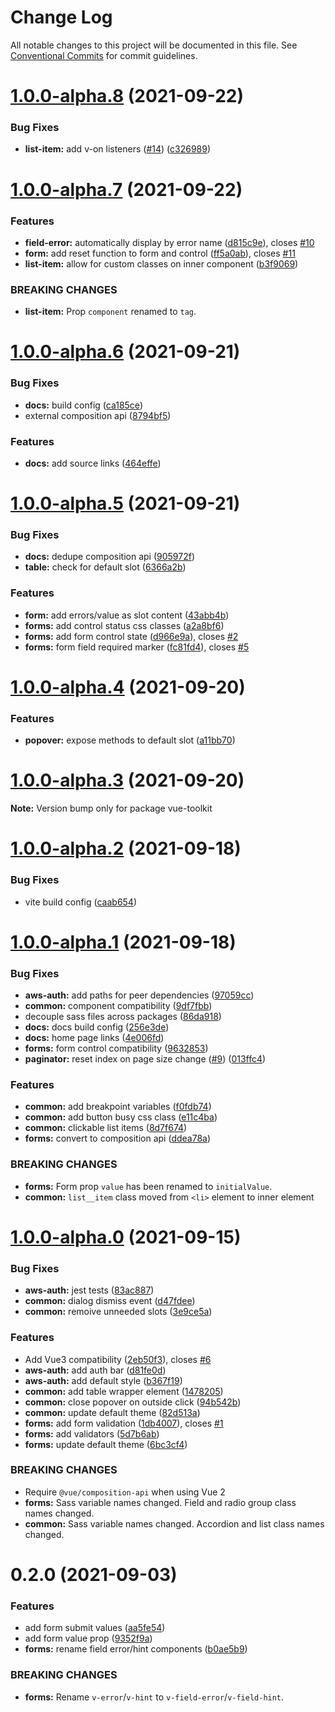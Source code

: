 # Change Log

All notable changes to this project will be documented in this file.
See [Conventional Commits](https://conventionalcommits.org) for commit guidelines.

# [1.0.0-alpha.8](https://github.com/thesmythgroup/vue-toolkit/compare/v1.0.0-alpha.7...v1.0.0-alpha.8) (2021-09-22)


### Bug Fixes

* **list-item:** add v-on listeners ([#14](https://github.com/thesmythgroup/vue-toolkit/issues/14)) ([c326989](https://github.com/thesmythgroup/vue-toolkit/commit/c326989c0534344eb5efb4b6b1f4c4f4d7a8ab6a))





# [1.0.0-alpha.7](https://github.com/thesmythgroup/vue-toolkit/compare/v1.0.0-alpha.6...v1.0.0-alpha.7) (2021-09-22)


### Features

* **field-error:** automatically display by error name ([d815c9e](https://github.com/thesmythgroup/vue-toolkit/commit/d815c9ecb8a4464935da13603673b1995060ef22)), closes [#10](https://github.com/thesmythgroup/vue-toolkit/issues/10)
* **form:** add reset function to form and control ([ff5a0ab](https://github.com/thesmythgroup/vue-toolkit/commit/ff5a0ab5974ae2bb8bb579b9e68cb55394af6bb4)), closes [#11](https://github.com/thesmythgroup/vue-toolkit/issues/11)
* **list-item:** allow for custom classes on inner component ([b3f9069](https://github.com/thesmythgroup/vue-toolkit/commit/b3f9069caee27e4d546f3384ff0651ae8212a7cb))


### BREAKING CHANGES

* **list-item:** Prop `component` renamed to `tag`.





# [1.0.0-alpha.6](https://github.com/thesmythgroup/vue-toolkit/compare/v1.0.0-alpha.5...v1.0.0-alpha.6) (2021-09-21)


### Bug Fixes

* **docs:** build config ([ca185ce](https://github.com/thesmythgroup/vue-toolkit/commit/ca185ce5c9c863061f2a70d8e4b59dd286d87db4))
* external composition api ([8794bf5](https://github.com/thesmythgroup/vue-toolkit/commit/8794bf52a362073047990e448793f3773f86efa5))


### Features

* **docs:** add source links ([464effe](https://github.com/thesmythgroup/vue-toolkit/commit/464effe0ccc6fa407457594a03a20f3d4851e02f))





# [1.0.0-alpha.5](https://github.com/thesmythgroup/vue-toolkit/compare/v1.0.0-alpha.4...v1.0.0-alpha.5) (2021-09-21)


### Bug Fixes

* **docs:** dedupe composition api ([905972f](https://github.com/thesmythgroup/vue-toolkit/commit/905972fdc3686a9a3f0dbc3795c30127d2a245b1))
* **table:** check for default slot ([6366a2b](https://github.com/thesmythgroup/vue-toolkit/commit/6366a2b29ba1eab50b8161e77f2f8ffb3578f904))


### Features

* **form:** add errors/value as slot content ([43abb4b](https://github.com/thesmythgroup/vue-toolkit/commit/43abb4b7f4bcc3f573c8f5986d4dbc8c94d903da))
* **forms:** add control status css classes ([a2a8bf6](https://github.com/thesmythgroup/vue-toolkit/commit/a2a8bf6b9ee84f8a9296c42d08725470b053373b))
* **forms:** add form control state ([d966e9a](https://github.com/thesmythgroup/vue-toolkit/commit/d966e9ad1489ce1e8b5f468283626c84f0b55239)), closes [#2](https://github.com/thesmythgroup/vue-toolkit/issues/2)
* **forms:** form field required marker ([fc81fd4](https://github.com/thesmythgroup/vue-toolkit/commit/fc81fd4eba55c20d01717e585b3dc296d8fea411)), closes [#5](https://github.com/thesmythgroup/vue-toolkit/issues/5)





# [1.0.0-alpha.4](https://github.com/thesmythgroup/vue-toolkit/compare/v1.0.0-alpha.3...v1.0.0-alpha.4) (2021-09-20)


### Features

* **popover:** expose methods to default slot ([a11bb70](https://github.com/thesmythgroup/vue-toolkit/commit/a11bb70539c3b699c21ea70f617d3f645dc5612f))





# [1.0.0-alpha.3](https://github.com/thesmythgroup/vue-toolkit/compare/v1.0.0-alpha.2...v1.0.0-alpha.3) (2021-09-20)

**Note:** Version bump only for package vue-toolkit






# [1.0.0-alpha.2](https://github.com/thesmythgroup/vue-toolkit/compare/v1.0.0-alpha.1...v1.0.0-alpha.2) (2021-09-18)


### Bug Fixes

* vite build config ([caab654](https://github.com/thesmythgroup/vue-toolkit/commit/caab65475b0df6f590db4a2bd07ef50ecc509c4a))





# [1.0.0-alpha.1](https://github.com/thesmythgroup/vue-toolkit/compare/v1.0.0-alpha.0...v1.0.0-alpha.1) (2021-09-18)


### Bug Fixes

* **aws-auth:** add paths for peer dependencies ([97059cc](https://github.com/thesmythgroup/vue-toolkit/commit/97059cc06d71fd22c13a4da7af680538aea9b223))
* **common:** component compatibility ([9df7fbb](https://github.com/thesmythgroup/vue-toolkit/commit/9df7fbb859af4420450d7213358123afb41c6f97))
* decouple sass files across packages ([86da918](https://github.com/thesmythgroup/vue-toolkit/commit/86da918fdaf26698847618beb7a0e91858c87a53))
* **docs:** docs build config ([256e3de](https://github.com/thesmythgroup/vue-toolkit/commit/256e3def97b65b18b65d8b241767ab361e858e97))
* **docs:** home page links ([4e006fd](https://github.com/thesmythgroup/vue-toolkit/commit/4e006fdbad67b07ebfa4a8e2984b6dc0190db606))
* **forms:** form control compatibility ([9632853](https://github.com/thesmythgroup/vue-toolkit/commit/9632853f031e454a0f3c90c40861e47f3f3e1d85))
* **paginator:** reset index on page size change ([#9](https://github.com/thesmythgroup/vue-toolkit/issues/9)) ([013ffc4](https://github.com/thesmythgroup/vue-toolkit/commit/013ffc481c7f5eb1592bbca54fd123182dcba1c3))


### Features

* **common:** add breakpoint variables ([f0fdb74](https://github.com/thesmythgroup/vue-toolkit/commit/f0fdb74c527138d8b7a71f658375c04e45a31b0f))
* **common:** add button busy css class ([e11c4ba](https://github.com/thesmythgroup/vue-toolkit/commit/e11c4ba9bd3384b0d8ffd94d02ed98ab1b8efdb7))
* **common:** clickable list items ([8d7f674](https://github.com/thesmythgroup/vue-toolkit/commit/8d7f6749992f4a6f46d8324c93668d7dbea6052d))
* **forms:** convert to composition api ([ddea78a](https://github.com/thesmythgroup/vue-toolkit/commit/ddea78af1643d4475a4781288aa6a423da9132c1))


### BREAKING CHANGES

* **forms:** Form prop `value` has been renamed to `initialValue`.
* **common:** `list__item` class moved from `<li>` element to inner element





# [1.0.0-alpha.0](https://github.com/thesmythgroup/vue-toolkit/compare/v0.2.0...v1.0.0-alpha.0) (2021-09-15)


### Bug Fixes

* **aws-auth:** jest tests ([83ac887](https://github.com/thesmythgroup/vue-toolkit/commit/83ac887b5fd456d7ada49788c2872f4f64b60de7))
* **common:** dialog dismiss event ([d47fdee](https://github.com/thesmythgroup/vue-toolkit/commit/d47fdeeb11574c49f4d8ca7db69a5368c6ae1437))
* **common:** remoive unneeded slots ([3e9ce5a](https://github.com/thesmythgroup/vue-toolkit/commit/3e9ce5ab4e519bef9cb5d47d7835d24fe9000d15))


### Features

* Add Vue3 compatibility ([2eb50f3](https://github.com/thesmythgroup/vue-toolkit/commit/2eb50f3a3b11fdd403f9721d646ca224a88d989a)), closes [#6](https://github.com/thesmythgroup/vue-toolkit/issues/6)
* **aws-auth:** add auth bar ([d81fe0d](https://github.com/thesmythgroup/vue-toolkit/commit/d81fe0d27d07a420c1a6afb4102efa0e4eeafaed))
* **aws-auth:** add default style ([b367f19](https://github.com/thesmythgroup/vue-toolkit/commit/b367f19430b13170ca742fae23bb927ffd1eb32f))
* **common:** add table wrapper element ([1478205](https://github.com/thesmythgroup/vue-toolkit/commit/1478205bbc7e9cc8e165a5e21ede6f5768b8800a))
* **common:** close popover on outside click ([94b542b](https://github.com/thesmythgroup/vue-toolkit/commit/94b542b435c6963a34d00f56c42d8c97add600b7))
* **common:** update default theme ([82d513a](https://github.com/thesmythgroup/vue-toolkit/commit/82d513af5e325d390e9dd5f30cc5c074af28746e))
* **forms:** add form validation ([1db4007](https://github.com/thesmythgroup/vue-toolkit/commit/1db4007bda37db85b173b835cf2c8abc0e138930)), closes [#1](https://github.com/thesmythgroup/vue-toolkit/issues/1)
* **forms:** add validators ([5d7b6ab](https://github.com/thesmythgroup/vue-toolkit/commit/5d7b6ab0d0bd30ef9d7d33aed4e1488f3ebb3fe3))
* **forms:** update default theme ([6bc3cf4](https://github.com/thesmythgroup/vue-toolkit/commit/6bc3cf4fe2e550809cbea75dbee5fe41703f8d38))


### BREAKING CHANGES

* Require `@vue/composition-api` when using Vue 2
* **forms:** Sass variable names changed. Field and radio group class names changed.
* **common:** Sass variable names changed. Accordion and list class names changed.





# 0.2.0 (2021-09-03)


### Features

* add form submit values ([aa5fe54](https://github.com/thesmythgroup/vue-toolkit/commit/aa5fe5477c76b92f2aea28336181378689f1dab9))
* add form value prop ([9352f9a](https://github.com/thesmythgroup/vue-toolkit/commit/9352f9abf86be9f9f3149f727b06cebbd3878c45))
* **forms:** rename field error/hint components ([b0ae5b9](https://github.com/thesmythgroup/vue-toolkit/commit/b0ae5b91f092aaf3375e4692e6719193b7481dd9))


### BREAKING CHANGES

* **forms:** Rename `v-error`/`v-hint` to
`v-field-error`/`v-field-hint`.
